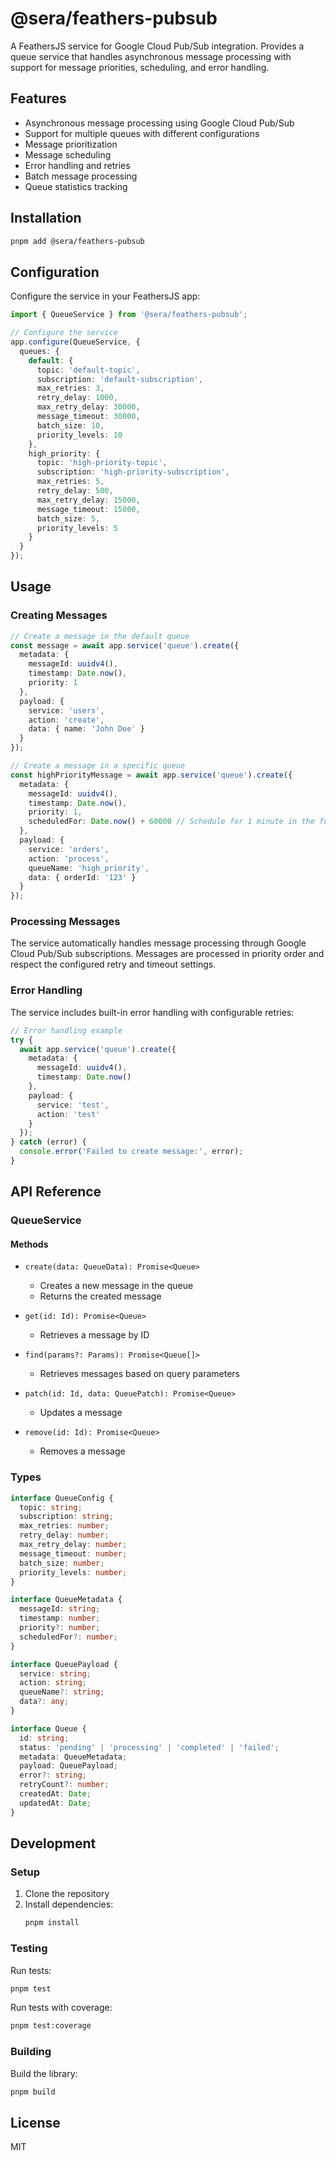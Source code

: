 # @sera/feathers-pubsub

A FeathersJS service for Google Cloud Pub/Sub integration. Provides a queue service that handles asynchronous message processing with support for message priorities, scheduling, and error handling.

## Features

- Asynchronous message processing using Google Cloud Pub/Sub
- Support for multiple queues with different configurations
- Message prioritization
- Message scheduling
- Error handling and retries
- Batch message processing
- Queue statistics tracking

## Installation

```bash
pnpm add @sera/feathers-pubsub
```

## Configuration

Configure the service in your FeathersJS app:

```typescript
import { QueueService } from '@sera/feathers-pubsub';

// Configure the service
app.configure(QueueService, {
  queues: {
    default: {
      topic: 'default-topic',
      subscription: 'default-subscription',
      max_retries: 3,
      retry_delay: 1000,
      max_retry_delay: 30000,
      message_timeout: 30000,
      batch_size: 10,
      priority_levels: 10
    },
    high_priority: {
      topic: 'high-priority-topic',
      subscription: 'high-priority-subscription',
      max_retries: 5,
      retry_delay: 500,
      max_retry_delay: 15000,
      message_timeout: 15000,
      batch_size: 5,
      priority_levels: 5
    }
  }
});
```

## Usage

### Creating Messages

```typescript
// Create a message in the default queue
const message = await app.service('queue').create({
  metadata: {
    messageId: uuidv4(),
    timestamp: Date.now(),
    priority: 1
  },
  payload: {
    service: 'users',
    action: 'create',
    data: { name: 'John Doe' }
  }
});

// Create a message in a specific queue
const highPriorityMessage = await app.service('queue').create({
  metadata: {
    messageId: uuidv4(),
    timestamp: Date.now(),
    priority: 1,
    scheduledFor: Date.now() + 60000 // Schedule for 1 minute in the future
  },
  payload: {
    service: 'orders',
    action: 'process',
    queueName: 'high_priority',
    data: { orderId: '123' }
  }
});
```

### Processing Messages

The service automatically handles message processing through Google Cloud Pub/Sub subscriptions. Messages are processed in priority order and respect the configured retry and timeout settings.

### Error Handling

The service includes built-in error handling with configurable retries:

```typescript
// Error handling example
try {
  await app.service('queue').create({
    metadata: {
      messageId: uuidv4(),
      timestamp: Date.now()
    },
    payload: {
      service: 'test',
      action: 'test'
    }
  });
} catch (error) {
  console.error('Failed to create message:', error);
}
```

## API Reference

### QueueService

#### Methods

- `create(data: QueueData): Promise<Queue>`
  - Creates a new message in the queue
  - Returns the created message

- `get(id: Id): Promise<Queue>`
  - Retrieves a message by ID

- `find(params?: Params): Promise<Queue[]>`
  - Retrieves messages based on query parameters

- `patch(id: Id, data: QueuePatch): Promise<Queue>`
  - Updates a message

- `remove(id: Id): Promise<Queue>`
  - Removes a message

### Types

```typescript
interface QueueConfig {
  topic: string;
  subscription: string;
  max_retries: number;
  retry_delay: number;
  max_retry_delay: number;
  message_timeout: number;
  batch_size: number;
  priority_levels: number;
}

interface QueueMetadata {
  messageId: string;
  timestamp: number;
  priority?: number;
  scheduledFor?: number;
}

interface QueuePayload {
  service: string;
  action: string;
  queueName?: string;
  data?: any;
}

interface Queue {
  id: string;
  status: 'pending' | 'processing' | 'completed' | 'failed';
  metadata: QueueMetadata;
  payload: QueuePayload;
  error?: string;
  retryCount?: number;
  createdAt: Date;
  updatedAt: Date;
}
```

## Development

### Setup

1. Clone the repository
2. Install dependencies:
   ```bash
   pnpm install
   ```

### Testing

Run tests:
```bash
pnpm test
```

Run tests with coverage:
```bash
pnpm test:coverage
```

### Building

Build the library:
```bash
pnpm build
```

## License

MIT 